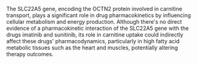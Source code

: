 The SLC22A5 gene, encoding the OCTN2 protein involved in carnitine transport, plays a significant role in drug pharmacokinetics by influencing cellular metabolism and energy production. Although there's no direct evidence of a pharmacokinetic interaction of the SLC22A5 gene with the drugs imatinib and sunitinib, its role in carnitine uptake could indirectly affect these drugs' pharmacodynamics, particularly in high fatty acid metabolic tissues such as the heart and muscles, potentially altering therapy outcomes.